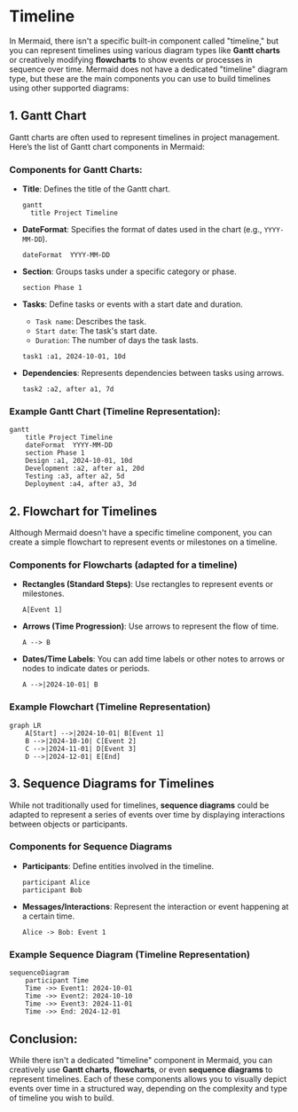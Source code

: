 # Timeline

In Mermaid, there isn't a specific built-in component called "timeline," but you can represent timelines using various diagram types like **Gantt charts** or creatively modifying **flowcharts** to show events or processes in sequence over time. Mermaid does not have a dedicated "timeline" diagram type, but these are the main components you can use to build timelines using other supported diagrams:

## 1. **Gantt Chart**

Gantt charts are often used to represent timelines in project management. Here’s the list of Gantt chart components in Mermaid:

### Components for Gantt Charts:

- **Title**: Defines the title of the Gantt chart.
  ```mermaid
  gantt
    title Project Timeline
  ```
  
- **DateFormat**: Specifies the format of dates used in the chart (e.g., `YYYY-MM-DD`).
  ```mermaid
  dateFormat  YYYY-MM-DD
  ```

- **Section**: Groups tasks under a specific category or phase.
  ```mermaid
  section Phase 1
  ```

- **Tasks**: Define tasks or events with a start date and duration.
  - `Task name`: Describes the task.
  - `Start date`: The task's start date.
  - `Duration`: The number of days the task lasts.
  ```mermaid
  task1 :a1, 2024-10-01, 10d
  ```

- **Dependencies**: Represents dependencies between tasks using arrows.
  ```mermaid
  task2 :a2, after a1, 7d
  ```

### Example Gantt Chart (Timeline Representation):

```mermaid
gantt
    title Project Timeline
    dateFormat  YYYY-MM-DD
    section Phase 1
    Design :a1, 2024-10-01, 10d
    Development :a2, after a1, 20d
    Testing :a3, after a2, 5d
    Deployment :a4, after a3, 3d
```

## 2. **Flowchart** for Timelines

Although Mermaid doesn't have a specific timeline component, you can create a simple flowchart to represent events or milestones on a timeline.

### Components for Flowcharts (adapted for a timeline)

- **Rectangles (Standard Steps)**: Use rectangles to represent events or milestones.
  ```mermaid
  A[Event 1]
  ```

- **Arrows (Time Progression)**: Use arrows to represent the flow of time.
  ```mermaid
  A --> B
  ```

- **Dates/Time Labels**: You can add time labels or other notes to arrows or nodes to indicate dates or periods.
  ```mermaid
  A -->|2024-10-01| B
  ```

### Example Flowchart (Timeline Representation)

```mermaid
graph LR
    A[Start] -->|2024-10-01| B[Event 1]
    B -->|2024-10-10| C[Event 2]
    C -->|2024-11-01| D[Event 3]
    D -->|2024-12-01| E[End]
```

## 3. **Sequence Diagrams for Timelines**

While not traditionally used for timelines, **sequence diagrams** could be adapted to represent a series of events over time by displaying interactions between objects or participants.

### Components for Sequence Diagrams

- **Participants**: Define entities involved in the timeline.
  ```mermaid
  participant Alice
  participant Bob
  ```

- **Messages/Interactions**: Represent the interaction or event happening at a certain time.
  ```mermaid
  Alice -> Bob: Event 1
  ```

### Example Sequence Diagram (Timeline Representation)

```mermaid
sequenceDiagram
    participant Time
    Time ->> Event1: 2024-10-01
    Time ->> Event2: 2024-10-10
    Time ->> Event3: 2024-11-01
    Time ->> End: 2024-12-01
```

## Conclusion:
While there isn't a dedicated "timeline" component in Mermaid, you can creatively use **Gantt charts**, **flowcharts**, or even **sequence diagrams** to represent timelines. Each of these components allows you to visually depict events over time in a structured way, depending on the complexity and type of timeline you wish to build.

